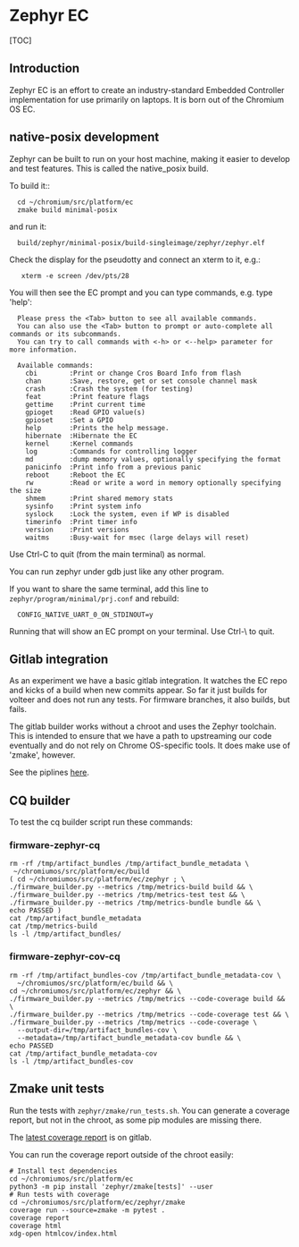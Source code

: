# Zephyr EC

[TOC]

## Introduction

Zephyr EC is an effort to create an industry-standard Embedded Controller
implementation for use primarily on laptops. It is born out of the Chromium OS
EC.

## native-posix development

Zephyr can be built to run on your host machine, making it easier to develop
and test features. This is called the native_posix build.

To build it::

```
  cd ~/chromium/src/platform/ec
  zmake build minimal-posix
```

and run it:

```
  build/zephyr/minimal-posix/build-singleimage/zephyr/zephyr.elf
```

Check the display for the pseudotty and connect an xterm to it, e.g.:

```
   xterm -e screen /dev/pts/28
```

You will then see the EC prompt and you can type commands, e.g. type 'help':

```
  Please press the <Tab> button to see all available commands.
  You can also use the <Tab> button to prompt or auto-complete all commands or its subcommands.
  You can try to call commands with <-h> or <--help> parameter for more information.

  Available commands:
    cbi        :Print or change Cros Board Info from flash
    chan       :Save, restore, get or set console channel mask
    crash      :Crash the system (for testing)
    feat       :Print feature flags
    gettime    :Print current time
    gpioget    :Read GPIO value(s)
    gpioset    :Set a GPIO
    help       :Prints the help message.
    hibernate  :Hibernate the EC
    kernel     :Kernel commands
    log        :Commands for controlling logger
    md         :dump memory values, optionally specifying the format
    panicinfo  :Print info from a previous panic
    reboot     :Reboot the EC
    rw         :Read or write a word in memory optionally specifying the size
    shmem      :Print shared memory stats
    sysinfo    :Print system info
    syslock    :Lock the system, even if WP is disabled
    timerinfo  :Print timer info
    version    :Print versions
    waitms     :Busy-wait for msec (large delays will reset)
```

Use Ctrl-C to quit (from the main terminal) as normal.

You can run zephyr under gdb just like any other program.

If you want to share the same terminal, add this line to
`zephyr/program/minimal/prj.conf` and rebuild:

```
  CONFIG_NATIVE_UART_0_ON_STDINOUT=y
```

Running that will show an EC prompt on your terminal. Use Ctrl-\ to quit.

## Gitlab integration

As an experiment we have a basic gitlab integration. It watches the EC repo and
kicks of a build when new commits appear. So far it just builds for volteer and
does not run any tests. For firmware branches, it also builds, but fails.

The gitlab builder works without a chroot and uses the Zephyr toolchain. This
is intended to ensure that we have a path to upstreaming our code eventually and
do not rely on Chrome OS-specific tools. It does make use of 'zmake', however.

See the piplines [here](https://gitlab.com/zephyr-ec/ec/-/pipelines).

## CQ builder

To test the cq builder script run these commands:

### firmware-zephyr-cq

```
rm -rf /tmp/artifact_bundles /tmp/artifact_bundle_metadata \
 ~/chromiumos/src/platform/ec/build
( cd ~/chromiumos/src/platform/ec/zephyr ; \
./firmware_builder.py --metrics /tmp/metrics-build build && \
./firmware_builder.py --metrics /tmp/metrics-test test && \
./firmware_builder.py --metrics /tmp/metrics-bundle bundle && \
echo PASSED )
cat /tmp/artifact_bundle_metadata
cat /tmp/metrics-build
ls -l /tmp/artifact_bundles/
```

### firmware-zephyr-cov-cq

```
rm -rf /tmp/artifact_bundles-cov /tmp/artifact_bundle_metadata-cov \
  ~/chromiumos/src/platform/ec/build && \
cd ~/chromiumos/src/platform/ec/zephyr && \
./firmware_builder.py --metrics /tmp/metrics --code-coverage build && \
./firmware_builder.py --metrics /tmp/metrics --code-coverage test && \
./firmware_builder.py --metrics /tmp/metrics --code-coverage \
  --output-dir=/tmp/artifact_bundles-cov \
  --metadata=/tmp/artifact_bundle_metadata-cov bundle && \
echo PASSED
cat /tmp/artifact_bundle_metadata-cov
ls -l /tmp/artifact_bundles-cov
```

## Zmake unit tests

Run the tests with `zephyr/zmake/run_tests.sh`.  You can generate a coverage
report, but not in the chroot, as some pip modules are missing there.

The [latest coverage report](https://gitlab.com/zephyr-ec/ec/-/jobs/artifacts/main/file/zephyr/zmake/htmlcov/index.html?job=zmake_coverage
) is on gitlab.

You can run the coverage report outside of the chroot easily:

```
# Install test dependencies
cd ~/chromiumos/src/platform/ec
python3 -m pip install 'zephyr/zmake[tests]' --user
# Run tests with coverage
cd ~/chromiumos/src/platform/ec/zephyr/zmake
coverage run --source=zmake -m pytest .
coverage report
coverage html
xdg-open htmlcov/index.html
```
